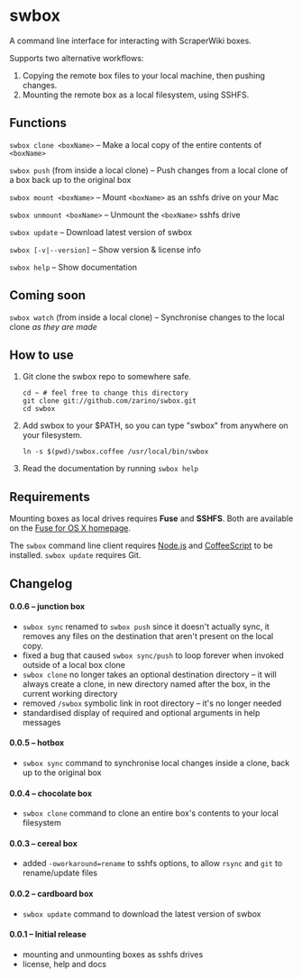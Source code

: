 # swbox

A command line interface for interacting with ScraperWiki boxes.

Supports two alternative workflows:

1. Copying the remote box files to your local machine, then pushing changes.
2. Mounting the remote box as a local filesystem, using SSHFS.

## Functions

`swbox clone <boxName>` – Make a local copy of the entire contents of `<boxName>`

`swbox push` (from inside a local clone) – Push changes from a local clone of a box back up to the original box

`swbox mount <boxName>` – Mount `<boxName>` as an sshfs drive on your Mac

`swbox unmount <boxName>` – Unmount the `<boxName>` sshfs drive

`swbox update` – Download latest version of swbox

`swbox [-v|--version]` – Show version & license info

`swbox help` – Show documentation

## Coming soon

`swbox watch` (from inside a local clone) – Synchronise changes to the local clone *as they are made*

## How to use

1. Git clone the swbox repo to somewhere safe.

    ```shell
    cd ~ # feel free to change this directory 
    git clone git://github.com/zarino/swbox.git
    cd swbox
    ```

2. Add swbox to your $PATH, so you can type "swbox" from anywhere on your filesystem.

    ```shell
    ln -s $(pwd)/swbox.coffee /usr/local/bin/swbox
    ```

3. Read the documentation by running `swbox help`

## Requirements

Mounting boxes as local drives requires **Fuse** and **SSHFS**. Both are available on the [Fuse for OS X homepage](http://osxfuse.github.com/).

The `swbox` command line client requires [Node.js](http://nodejs.org) and [CoffeeScript](http://coffeescript.org) to be installed. `swbox update` requires Git.

## Changelog

#### 0.0.6 – junction box

* `swbox sync` renamed to `swbox push` since it doesn't actually sync, it removes any files on the destination that aren't present on the local copy.
* fixed a bug that caused `swbox sync/push` to loop forever when invoked outside of a local box clone
* `swbox clone` no longer takes an optional destination directory – it will always create a clone, in new directory named after the box, in the current working directory
* removed `/swbox` symbolic link in root directory – it's no longer needed
* standardised display of required and optional arguments in help messages

#### 0.0.5 – hotbox

* `swbox sync` command to synchronise local changes inside a clone, back up to the original box

#### 0.0.4 – chocolate box

* `swbox clone` command to clone an entire box's contents to your local filesystem

#### 0.0.3 – cereal box
* added `-oworkaround=rename` to sshfs options, to allow `rsync` and `git` to rename/update files

#### 0.0.2 – cardboard box
* `swbox update` command to download the latest version of swbox

#### 0.0.1 – Initial release
* mounting and unmounting boxes as sshfs drives
* license, help and docs
